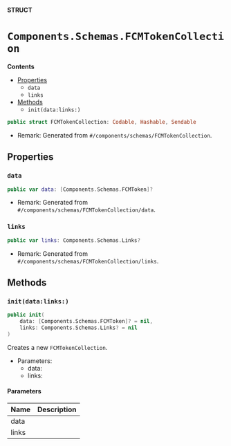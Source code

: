 **STRUCT**

# `Components.Schemas.FCMTokenCollection`

**Contents**

- [Properties](#properties)
  - `data`
  - `links`
- [Methods](#methods)
  - `init(data:links:)`

```swift
public struct FCMTokenCollection: Codable, Hashable, Sendable
```

- Remark: Generated from `#/components/schemas/FCMTokenCollection`.

## Properties
### `data`

```swift
public var data: [Components.Schemas.FCMToken]?
```

- Remark: Generated from `#/components/schemas/FCMTokenCollection/data`.

### `links`

```swift
public var links: Components.Schemas.Links?
```

- Remark: Generated from `#/components/schemas/FCMTokenCollection/links`.

## Methods
### `init(data:links:)`

```swift
public init(
    data: [Components.Schemas.FCMToken]? = nil,
    links: Components.Schemas.Links? = nil
)
```

Creates a new `FCMTokenCollection`.

- Parameters:
  - data:
  - links:

#### Parameters

| Name | Description |
| ---- | ----------- |
| data |  |
| links |  |